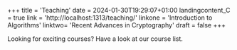 +++
title = 'Teaching'
date = 2024-01-30T19:29:07+01:00
landingcontent_C = true
link = 'http://localhost:1313/teaching/'
linkone = 'Introduction to Algorithms'
linktwo= 'Recent Advances in Cryptography'
draft = false 
+++
 
Looking for exciting courses? Have a look at our course list. 
